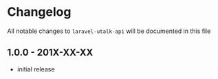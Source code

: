 # Changelog

All notable changes to `laravel-utalk-api` will be documented in this file

## 1.0.0 - 201X-XX-XX

- initial release
